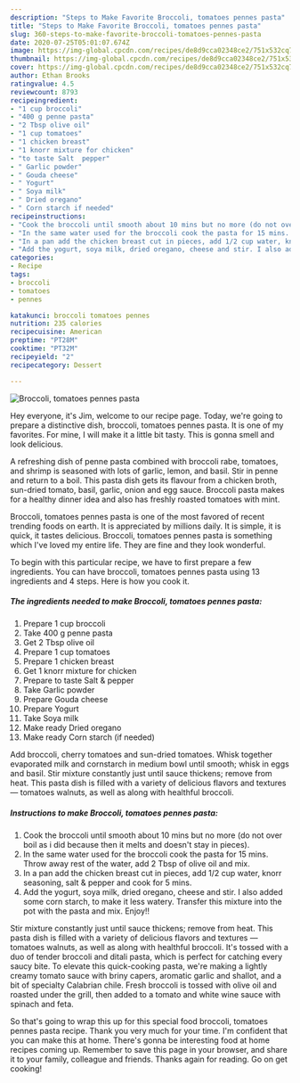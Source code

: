 ```yaml
---
description: "Steps to Make Favorite Broccoli, tomatoes pennes pasta"
title: "Steps to Make Favorite Broccoli, tomatoes pennes pasta"
slug: 360-steps-to-make-favorite-broccoli-tomatoes-pennes-pasta
date: 2020-07-25T05:01:07.674Z
image: https://img-global.cpcdn.com/recipes/de8d9cca02348ce2/751x532cq70/broccoli-tomatoes-pennes-pasta-recipe-main-photo.jpg
thumbnail: https://img-global.cpcdn.com/recipes/de8d9cca02348ce2/751x532cq70/broccoli-tomatoes-pennes-pasta-recipe-main-photo.jpg
cover: https://img-global.cpcdn.com/recipes/de8d9cca02348ce2/751x532cq70/broccoli-tomatoes-pennes-pasta-recipe-main-photo.jpg
author: Ethan Brooks
ratingvalue: 4.5
reviewcount: 8793
recipeingredient:
- "1 cup broccoli"
- "400 g penne pasta"
- "2 Tbsp olive oil"
- "1 cup tomatoes"
- "1 chicken breast"
- "1 knorr mixture for chicken"
- "to taste Salt  pepper"
- " Garlic powder"
- " Gouda cheese"
- " Yogurt"
- " Soya milk"
- " Dried oregano"
- " Corn starch if needed"
recipeinstructions:
- "Cook the broccoli until smooth about 10 mins but no more (do not over boil as i did because then it melts and doesn&#39;t stay in pieces)."
- "In the same water used for the broccoli cook the pasta for 15 mins. Throw away rest of the water, add 2 Tbsp of olive oil and mix."
- "In a pan add the chicken breast cut in pieces, add 1/2 cup water, knorr seasoning, salt &amp; pepper and cook for 5 mins."
- "Add the yogurt, soya milk, dried oregano, cheese and stir. I also added some corn starch, to make it less watery. Transfer this mixture into the pot with the pasta and mix. Enjoy!!"
categories:
- Recipe
tags:
- broccoli
- tomatoes
- pennes

katakunci: broccoli tomatoes pennes 
nutrition: 235 calories
recipecuisine: American
preptime: "PT28M"
cooktime: "PT32M"
recipeyield: "2"
recipecategory: Dessert

---
```



![Broccoli, tomatoes pennes pasta](https://img-global.cpcdn.com/recipes/de8d9cca02348ce2/751x532cq70/broccoli-tomatoes-pennes-pasta-recipe-main-photo.jpg)

Hey everyone, it's Jim, welcome to our recipe page. Today, we're going to prepare a distinctive dish, broccoli, tomatoes pennes pasta. It is one of my favorites. For mine, I will make it a little bit tasty. This is gonna smell and look delicious.

A refreshing dish of penne pasta combined with broccoli rabe, tomatoes, and shrimp is seasoned with lots of garlic, lemon, and basil. Stir in penne and return to a boil. This pasta dish gets its flavour from a chicken broth, sun-dried tomato, basil, garlic, onion and egg sauce. Broccoli pasta makes for a healthy dinner idea and also has freshly roasted tomatoes with mint.

Broccoli, tomatoes pennes pasta is one of the most favored of recent trending foods on earth. It is appreciated by millions daily. It is simple, it is quick, it tastes delicious. Broccoli, tomatoes pennes pasta is something which I've loved my entire life. They are fine and they look wonderful.


To begin with this particular recipe, we have to first prepare a few ingredients. You can have broccoli, tomatoes pennes pasta using 13 ingredients and 4 steps. Here is how you cook it.

<!--inarticleads1-->

##### The ingredients needed to make Broccoli, tomatoes pennes pasta:

1. Prepare 1 cup broccoli
1. Take 400 g penne pasta
1. Get 2 Tbsp olive oil
1. Prepare 1 cup tomatoes
1. Prepare 1 chicken breast
1. Get 1 knorr mixture for chicken
1. Prepare to taste Salt &amp; pepper
1. Take  Garlic powder
1. Prepare  Gouda cheese
1. Prepare  Yogurt
1. Take  Soya milk
1. Make ready  Dried oregano
1. Make ready  Corn starch (if needed)


Add broccoli, cherry tomatoes and sun-dried tomatoes. Whisk together evaporated milk and cornstarch in medium bowl until smooth; whisk in eggs and basil. Stir mixture constantly just until sauce thickens; remove from heat. This pasta dish is filled with a variety of delicious flavors and textures — tomatoes walnuts, as well as along with healthful broccoli. 

<!--inarticleads2-->

##### Instructions to make Broccoli, tomatoes pennes pasta:

1. Cook the broccoli until smooth about 10 mins but no more (do not over boil as i did because then it melts and doesn&#39;t stay in pieces).
1. In the same water used for the broccoli cook the pasta for 15 mins. Throw away rest of the water, add 2 Tbsp of olive oil and mix.
1. In a pan add the chicken breast cut in pieces, add 1/2 cup water, knorr seasoning, salt &amp; pepper and cook for 5 mins.
1. Add the yogurt, soya milk, dried oregano, cheese and stir. I also added some corn starch, to make it less watery. Transfer this mixture into the pot with the pasta and mix. Enjoy!!


Stir mixture constantly just until sauce thickens; remove from heat. This pasta dish is filled with a variety of delicious flavors and textures — tomatoes walnuts, as well as along with healthful broccoli. It&#39;s tossed with a duo of tender broccoli and ditali pasta, which is perfect for catching every saucy bite. To elevate this quick-cooking pasta, we&#39;re making a lightly creamy tomato sauce with briny capers, aromatic garlic and shallot, and a bit of specialty Calabrian chile. Fresh broccoli is tossed with olive oil and roasted under the grill, then added to a tomato and white wine sauce with spinach and feta. 

So that's going to wrap this up for this special food broccoli, tomatoes pennes pasta recipe. Thank you very much for your time. I'm confident that you can make this at home. There's gonna be interesting food at home recipes coming up. Remember to save this page in your browser, and share it to your family, colleague and friends. Thanks again for reading. Go on get cooking!
